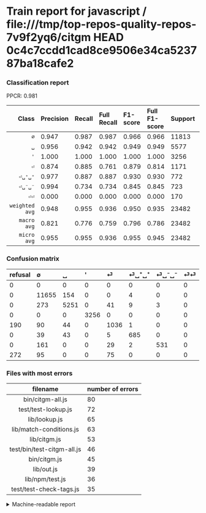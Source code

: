 # Train report for javascript / file:///tmp/top-repos-quality-repos-7v9f2yq6/citgm HEAD 0c4c7ccdd1cad8ce9506e34ca523787ba18cafe2

### Classification report

PPCR: 0.981

| Class | Precision | Recall | Full Recall | F1-score | Full F1-score | Support | Full Support | PPCR |
|------:|:----------|:-------|:------------|:---------|:---------|:--------|:-------------|:-----|
| `∅` | 0.947| 0.987| 0.987| 0.966| 0.966| 11813| 11813| 1.000 |
| `␣` | 0.956| 0.942| 0.942| 0.949| 0.949| 5577| 5577| 1.000 |
| `'` | 1.000| 1.000| 1.000| 1.000| 1.000| 3256| 3256| 1.000 |
| `⏎` | 0.874| 0.885| 0.761| 0.879| 0.814| 1171| 1361| 0.860 |
| `⏎␣⁺␣⁺` | 0.977| 0.887| 0.887| 0.930| 0.930| 772| 772| 1.000 |
| `⏎␣⁻␣⁻` | 0.994| 0.734| 0.734| 0.845| 0.845| 723| 723| 1.000 |
| `⏎⏎` | 0.000| 0.000| 0.000| 0.000| 0.000| 170| 442| 0.385 |
| `weighted avg` | 0.948| 0.955| 0.936| 0.950| 0.935| 23482| 23944| 0.981 |
| `macro avg` | 0.821| 0.776| 0.759| 0.796| 0.786| 23482| 23944| 0.981 |
| `micro avg` | 0.955| 0.955| 0.936| 0.955| 0.945| 23482| 23944| 0.981 |

### Confusion matrix

|refusal|  ∅| ␣| '| ⏎| ⏎␣⁺␣⁺| ⏎␣⁻␣⁻| ⏎⏎| 
|:---|:---|:---|:---|:---|:---|:---|:---|
|0 |0 |0 |0 |0 |0 |0 |0 |
|0 |11655 |154 |0 |0 |4 |0 |0 |
|0 |273 |5251 |0 |41 |9 |3 |0 |
|0 |0 |0 |3256 |0 |0 |0 |0 |
|190 |90 |44 |0 |1036 |1 |0 |0 |
|0 |39 |43 |0 |5 |685 |0 |0 |
|0 |161 |0 |0 |29 |2 |531 |0 |
|272 |95 |0 |0 |75 |0 |0 |0 |

### Files with most errors

| filename | number of errors|
|:----:|:-----|
| bin/citgm-all.js | 80 |
| test/test-lookup.js | 72 |
| lib/lookup.js | 65 |
| lib/match-conditions.js | 63 |
| lib/citgm.js | 53 |
| test/bin/test-citgm-all.js | 46 |
| bin/citgm.js | 45 |
| lib/out.js | 39 |
| lib/npm/test.js | 36 |
| test/test-check-tags.js | 35 |

<details>
    <summary>Machine-readable report</summary>
```json
{
  "cl_report": {"\u0027": {"f1-score": 1.0, "precision": 1.0, "recall": 1.0, "support": 3256}, "macro avg": {"f1-score": 0.7955686316737164, "precision": 0.8211086390860837, "recall": 0.7763757131218219, "support": 23482}, "micro avg": {"f1-score": 0.9545183544842858, "precision": 0.9545183544842858, "recall": 0.9545183544842858, "support": 23482}, "weighted avg": {"f1-score": 0.9504745422788061, "precision": 0.9482243654559377, "recall": 0.9545183544842858, "support": 23482}, "\u2205": {"f1-score": 0.9661775677692116, "precision": 0.946560545764639, "recall": 0.9866249047659358, "support": 11813}, "\u23ce": {"f1-score": 0.8790835808230801, "precision": 0.8735244519392917, "recall": 0.8847139197267293, "support": 1171}, "\u23ce\u23ce": {"f1-score": 0.0, "precision": 0.0, "recall": 0.0, "support": 170}, "\u23ce\u2423\u207a\u2423\u207a": {"f1-score": 0.9300746775288528, "precision": 0.9771754636233951, "recall": 0.8873056994818653, "support": 772}, "\u23ce\u2423\u207b\u2423\u207b": {"f1-score": 0.8448687350835323, "precision": 0.9943820224719101, "recall": 0.7344398340248963, "support": 723}, "\u2423": {"f1-score": 0.9487758605113379, "precision": 0.9561179898033503, "recall": 0.9415456338533261, "support": 5577}},
  "cl_report_full": {"\u0027": {"f1-score": 1.0, "precision": 1.0, "recall": 1.0, "support": 3256}, "macro avg": {"f1-score": 0.786200418069118, "precision": 0.8211086390860837, "recall": 0.758731581207465, "support": 23944}, "micro avg": {"f1-score": 0.9452199215620124, "precision": 0.9545183544842858, "recall": 0.9361009021049115, "support": 23944}, "weighted avg": {"f1-score": 0.9353833157006474, "precision": 0.9368599313191108, "recall": 0.9361009021049115, "support": 23944}, "\u2205": {"f1-score": 0.9661775677692116, "precision": 0.946560545764639, "recall": 0.9866249047659358, "support": 11813}, "\u23ce": {"f1-score": 0.8135060855908912, "precision": 0.8735244519392917, "recall": 0.7612049963262307, "support": 1361}, "\u23ce\u23ce": {"f1-score": 0.0, "precision": 0.0, "recall": 0.0, "support": 442}, "\u23ce\u2423\u207a\u2423\u207a": {"f1-score": 0.9300746775288528, "precision": 0.9771754636233951, "recall": 0.8873056994818653, "support": 772}, "\u23ce\u2423\u207b\u2423\u207b": {"f1-score": 0.8448687350835323, "precision": 0.9943820224719101, "recall": 0.7344398340248963, "support": 723}, "\u2423": {"f1-score": 0.9487758605113379, "precision": 0.9561179898033503, "recall": 0.9415456338533261, "support": 5577}},
  "ppcr": 0.9807049782826596
}
```
</details>
